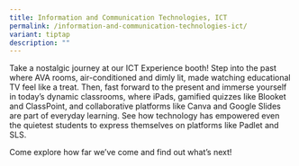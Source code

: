```yaml
---
title: Information and Communication Technologies, ICT
permalink: /information-and-communication-technologies-ict/
variant: tiptap
description: ""
---
```

<p>Take a nostalgic journey at our ICT Experience booth! Step into the past
where AVA rooms, air-conditioned and dimly lit, made watching educational
TV feel like a treat. Then, fast forward to the present and immerse yourself
in today’s dynamic classrooms, where iPads, gamified quizzes like Blooket
and ClassPoint, and collaborative platforms like Canva and Google Slides
are part of everyday learning. See how technology has empowered even the
quietest students to express themselves on platforms like Padlet and SLS.</p>
<p>Come explore how far we’ve come and find out what’s next!</p>
<p></p>
<p></p>